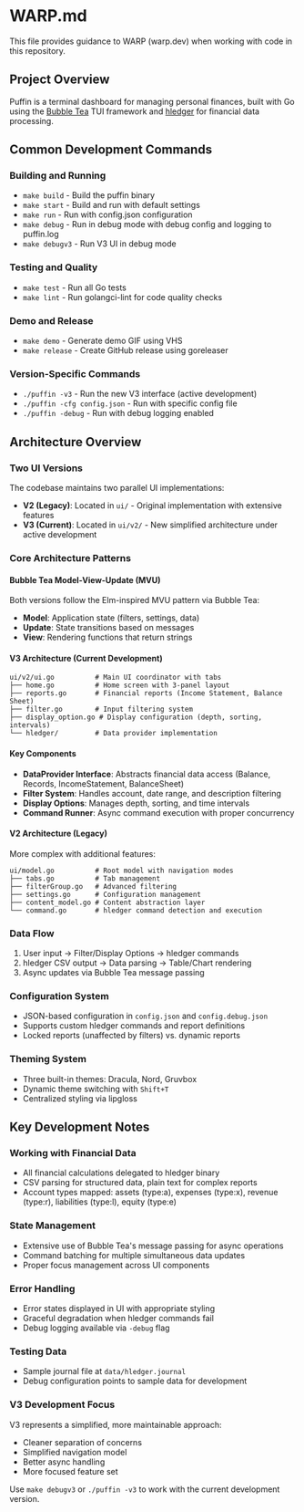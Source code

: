 # WARP.md

This file provides guidance to WARP (warp.dev) when working with code in this repository.

## Project Overview

Puffin is a terminal dashboard for managing personal finances, built with Go using the [Bubble Tea](https://github.com/charmbracelet/bubbletea) TUI framework and [hledger](https://hledger.org/) for financial data processing.

## Common Development Commands

### Building and Running
- `make build` - Build the puffin binary
- `make start` - Build and run with default settings
- `make run` - Run with config.json configuration
- `make debug` - Run in debug mode with debug config and logging to puffin.log
- `make debugv3` - Run V3 UI in debug mode

### Testing and Quality
- `make test` - Run all Go tests
- `make lint` - Run golangci-lint for code quality checks

### Demo and Release
- `make demo` - Generate demo GIF using VHS
- `make release` - Create GitHub release using goreleaser

### Version-Specific Commands
- `./puffin -v3` - Run the new V3 interface (active development)
- `./puffin -cfg config.json` - Run with specific config file
- `./puffin -debug` - Run with debug logging enabled

## Architecture Overview

### Two UI Versions
The codebase maintains two parallel UI implementations:
- **V2 (Legacy)**: Located in `ui/` - Original implementation with extensive features
- **V3 (Current)**: Located in `ui/v2/` - New simplified architecture under active development

### Core Architecture Patterns

#### Bubble Tea Model-View-Update (MVU)
Both versions follow the Elm-inspired MVU pattern via Bubble Tea:
- **Model**: Application state (filters, settings, data)
- **Update**: State transitions based on messages
- **View**: Rendering functions that return strings

#### V3 Architecture (Current Development)
```
ui/v2/ui.go          # Main UI coordinator with tabs
├── home.go          # Home screen with 3-panel layout
├── reports.go       # Financial reports (Income Statement, Balance Sheet)
├── filter.go        # Input filtering system
├── display_option.go # Display configuration (depth, sorting, intervals)
└── hledger/         # Data provider implementation
```

#### Key Components
- **DataProvider Interface**: Abstracts financial data access (Balance, Records, IncomeStatement, BalanceSheet)
- **Filter System**: Handles account, date range, and description filtering
- **Display Options**: Manages depth, sorting, and time intervals
- **Command Runner**: Async command execution with proper concurrency

#### V2 Architecture (Legacy)
More complex with additional features:
```
ui/model.go          # Root model with navigation modes
├── tabs.go          # Tab management
├── filterGroup.go   # Advanced filtering
├── settings.go      # Configuration management
├── content_model.go # Content abstraction layer
└── command.go       # hledger command detection and execution
```

### Data Flow
1. User input → Filter/Display Options → hledger commands
2. hledger CSV output → Data parsing → Table/Chart rendering
3. Async updates via Bubble Tea message passing

### Configuration System
- JSON-based configuration in `config.json` and `config.debug.json`
- Supports custom hledger commands and report definitions
- Locked reports (unaffected by filters) vs. dynamic reports

### Theming System
- Three built-in themes: Dracula, Nord, Gruvbox
- Dynamic theme switching with `Shift+T`
- Centralized styling via lipgloss

## Key Development Notes

### Working with Financial Data
- All financial calculations delegated to hledger binary
- CSV parsing for structured data, plain text for complex reports
- Account types mapped: assets (type:a), expenses (type:x), revenue (type:r), liabilities (type:l), equity (type:e)

### State Management
- Extensive use of Bubble Tea's message passing for async operations
- Command batching for multiple simultaneous data updates
- Proper focus management across UI components

### Error Handling
- Error states displayed in UI with appropriate styling
- Graceful degradation when hledger commands fail
- Debug logging available via `-debug` flag

### Testing Data
- Sample journal file at `data/hledger.journal`
- Debug configuration points to sample data for development

### V3 Development Focus
V3 represents a simplified, more maintainable approach:
- Cleaner separation of concerns
- Simplified navigation model
- Better async handling
- More focused feature set

Use `make debugv3` or `./puffin -v3` to work with the current development version.

